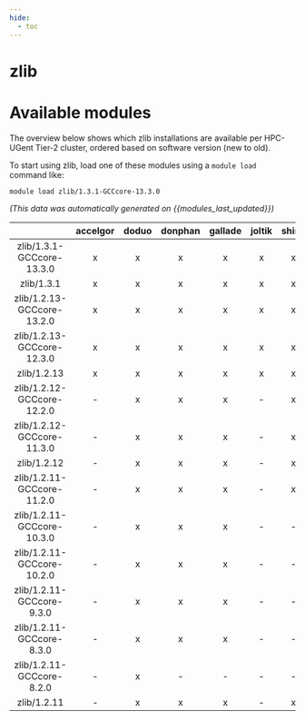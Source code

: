 ```yaml
---
hide:
  - toc
---
```


zlib
====

# Available modules


The overview below shows which zlib installations are available per HPC-UGent Tier-2 cluster, ordered based on software version (new to old).

To start using zlib, load one of these modules using a `module load` command like:

```shell
module load zlib/1.3.1-GCCcore-13.3.0
```

*(This data was automatically generated on {{modules_last_updated}})*  

| |accelgor|doduo|donphan|gallade|joltik|shinx|skitty|
| :---: | :---: | :---: | :---: | :---: | :---: | :---: | :---: |
|zlib/1.3.1-GCCcore-13.3.0|x|x|x|x|x|x|x|
|zlib/1.3.1|x|x|x|x|x|x|x|
|zlib/1.2.13-GCCcore-13.2.0|x|x|x|x|x|x|x|
|zlib/1.2.13-GCCcore-12.3.0|x|x|x|x|x|x|x|
|zlib/1.2.13|x|x|x|x|x|x|x|
|zlib/1.2.12-GCCcore-12.2.0|-|x|x|x|-|x|-|
|zlib/1.2.12-GCCcore-11.3.0|-|x|x|x|-|x|-|
|zlib/1.2.12|-|x|x|x|-|x|-|
|zlib/1.2.11-GCCcore-11.2.0|-|x|x|x|-|x|-|
|zlib/1.2.11-GCCcore-10.3.0|-|x|x|x|-|-|-|
|zlib/1.2.11-GCCcore-10.2.0|-|x|x|x|-|-|-|
|zlib/1.2.11-GCCcore-9.3.0|-|x|x|x|-|-|-|
|zlib/1.2.11-GCCcore-8.3.0|-|x|x|x|-|-|-|
|zlib/1.2.11-GCCcore-8.2.0|-|x|-|-|-|-|-|
|zlib/1.2.11|-|x|x|x|-|x|x|

